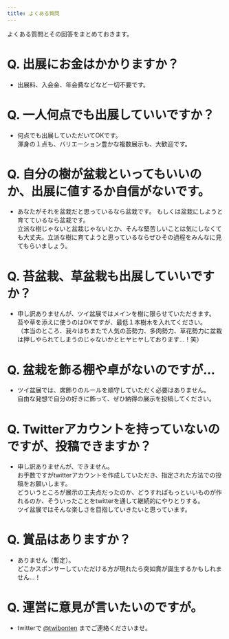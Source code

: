 ```yaml
---
title: よくある質問
---
```


よくある質問とその回答をまとめておきます。

# Q. 出展にお金はかかりますか？

- 出展料、入会金、年会費などなど一切不要です。

# Q. 一人何点でも出展していいですか？

- 何点でも出展していただいてOKです。  
  渾身の１点も、バリエーション豊かな複数展示も、大歓迎です。

# Q. 自分の樹が盆栽といってもいいのか、出展に値するか自信がないです。

  - あなたがそれを盆栽だと思っているなら盆栽です。  もしくは盆栽にしようと育てているなら盆栽です。  
  立派な樹じゃないと盆栽じゃないとか、そんな堅苦しいことは気にしなくても大丈夫。立派な樹に育てようと思っているならぜひその過程をみんなに見てもらいましょう。

# Q. 苔盆栽、草盆栽も出展していいですか？

  - 申し訳ありませんが、ツイ盆展ではメインを樹に限らせていただきます。  
  苔や草を添えに使うのはOKですが、最低１本樹木を入れてください。  
  （本当のところ、我々はちまたで人気の苔勢力、多肉勢力、草花勢力に盆栽は押しやられてしまうのじゃないかとヒヤヒヤしております…！笑）

# Q. 盆栽を飾る棚や卓がないのですが...

  - ツイ盆展では、席飾りのルールを順守していただく必要はありません。  
  自由な発想で自分の好きに飾って、ぜひ納得の展示を投稿してください。

# Q. Twitterアカウントを持っていないのですが、投稿できますか？

  - 申し訳ありませんが、できません。  
  お手数ですがtwitterアカウントを作成していただき、指定された方法での投稿をお願いします。  
  どういうところが展示の工夫点だったのか、どうすればもっといいものが作れるのか、そういったことをtwitterを通して継続的にやりとりする。  
  ツイ盆展ではそんな楽しさを目指していきたいと思っています。  

# Q. 賞品はありますか？

  - ありません（暫定）。  
  どこかスポンサーしていただける方が現れたら突如賞が誕生するかもしれません…！

# Q. 運営に意見が言いたいのですが。

  - twitterで [@twibonten](https://twitter.com/twibonten) までご連絡くださいませ。
